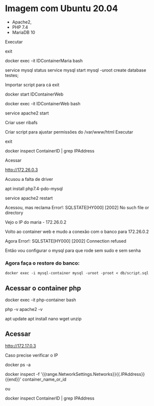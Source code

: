 # Imagem com Ubuntu 20.04

- Apache2, 
- PHP 7.4
- MariaDB 10

Executar

exit

docker exec -it IDContainerMaria bash

service mysql status
service mysql start
mysql -uroot
create database testes;

Importar script para cá
exit

docker start IDContainerWeb

docker exec -it IDContainerWeb bash

service apache2 start

Criar user ribafs

Criar script para ajustar permissões do /var/www/html
Executar

exit

docker inspect ContainerID | grep IPAddress

Acessar

http://172.26.0.3

Acusou a falta de driver

apt install php7.4-pdo-mysql

service apache2 restart

Acessou, mas reclama
Error!: SQLSTATE[HY000] [2002] No such file or directory

Vejo o IP do maria - 172.26.0.2

Volto ao container web e mudo a conexão com o banco para 172.26.0.2

Agora
Error!: SQLSTATE[HY000] [2002] Connection refused

Então vou configurar o mysql para que rode sem sudo e sem senha



### Agora faça o restore do banco:
```
docker exec -i mysql-container mysql -uroot -proot < db/script.sql
```
## Acessar o container php

docker exec -it php-container bash

php -v
apache2 -v

apt update
apt install nano wget unzip


## Acessar

http://172.17.0.3

Caso precise verificar o IP

docker ps -a

docker inspect -f '{{range.NetworkSettings.Networks}}{{.IPAddress}}{{end}}' container_name_or_id

ou

docker inspect ContainerID | grep IPAddress

